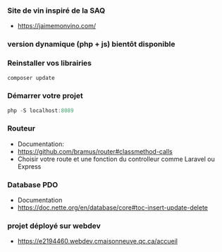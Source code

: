 ### Site de vin inspiré de la SAQ

- https://jaimemonvino.com/

### version dynamique (php + js) bientôt disponible

### Reinstaller vos librairies
```js
composer update
```
### Démarrer votre projet

```js
php -S localhost:8089 
```
### Routeur
- Documentation:
- https://github.com/bramus/router#classmethod-calls
- Choisir votre route et une fonction du controlleur comme Laravel ou Express

### Database PDO
- Documentation
- https://doc.nette.org/en/database/core#toc-insert-update-delete

### projet déployé sur webdev
- https://e2194460.webdev.cmaisonneuve.qc.ca/accueil